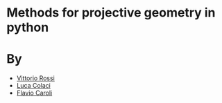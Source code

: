 # Methods for projective geometry in python

# By
- [Vittorio Rossi](vittorio.rossi2@studbocconi.it)
- [Luca Colaci](luca.colaci@studbocconi.it)
- [Flavio Caroli](flavio.caroli@studbocconi.it)